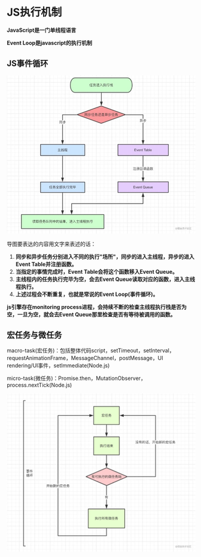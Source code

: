 # JS执行机制

**JavaScript是一门单线程语言**

**Event Loop是javascript的执行机制**

## JS事件循环

![JS执行机制](../.vuepress/public/images/JS执行机制.jpeg)

导图要表达的内容用文字来表述的话：

1. **同步和异步任务分别进入不同的执行"场所"，同步的进入主线程，异步的进入Event Table并注册函数。**
2. **当指定的事情完成时，Event Table会将这个函数移入Event Queue。**
3. **主线程内的任务执行完毕为空，会去Event Queue读取对应的函数，进入主线程执行。**
4. **上述过程会不断重复，也就是常说的Event Loop(事件循环)。**

**js引擎存在monitoring process进程，会持续不断的检查主线程执行栈是否为空，一旦为空，就会去Event Queue那里检查是否有等待被调用的函数。**

## 宏任务与微任务
macro-task(宏任务)：包括整体代码script，setTimeout，setInterval，requestAnimationFrame，MessageChannel，postMessage，UI rendering/UI事件，setImmediate(Node.js)

micro-task(微任务)：Promise.then，MutationObserver，process.nextTick(Node.js)

![JSTask](../.vuepress/public/images/JSTask.jpeg)